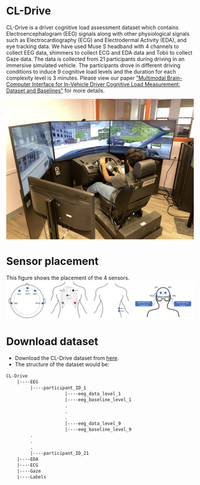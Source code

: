# CL-Drive
CL-Drive is a driver cognitive load assessment dataset which contains Electroencephalogram (EEG) signals along with other physiological signals such as Electrocardiography (ECG) and Electrodermal Activity (EDA), and eye tracking data. We have used Muse S headband with 4 channels to collect EEG data, shimmers to collect ECG and EDA data and Tobii to collect Gaze data. The data is collected from 21 participants during driving in an immersive simulated vehicle. The participants drove in different driving conditions to induce 9 cognitive load levels and the duration for each complexity level is 3 minutes. Please view our paper ["Multimodal Brain-Computer Interface for In-Vehicle Driver Cognitive Load Measurement: Dataset and
Baselines"](https://ieeexplore.ieee.org/stamp/stamp.jsp?arnumber=10382455&casa_token=cIJ2eThYHcIAAAAA:qkw5MTEZFvKfdBqCg4v3FZERtzUyC-5Im3R0_DDuwGlRNrl4y8i1FEmjsrRCJHXF7KO8UOuV9Q) for more details.

![Alt text](/Figures/driving_simulator.jpg?raw=true "Optional Title")

# Sensor placement
This figure shows the placement of the 4 sensors.
![Alt text](/Figures/sensor_placement.jpg?raw=true "Optional Title")
 

# Download dataset

* Download the CL-Drive dataset from [here]([https://borealisdata.ca/privateurl.xhtml?token=505ef1f5-18f8-407b-a9aa-31c964208005](https://can01.safelinks.protection.outlook.com/?url=https%3A%2F%2Fborealisdata.ca%2Fdataset.xhtml%3FpersistentId%3Ddoi%3A10.5683%2FSP3%2FJJ2YZZ&data=05%7C02%7Cprithila.angkan%40queensu.ca%7C6b966caccb534c94c5f508de1334f12b%7Cd61ecb3b38b142d582c4efb2838b925c%7C1%7C0%7C638969315676990335%7CUnknown%7CTWFpbGZsb3d8eyJFbXB0eU1hcGkiOnRydWUsIlYiOiIwLjAuMDAwMCIsIlAiOiJXaW4zMiIsIkFOIjoiTWFpbCIsIldUIjoyfQ%3D%3D%7C60000%7C%7C%7C&sdata=fkhtr1ojR8Xdb%2F7C3XrTun6Gb%2FZ2ZbCBd9OSVX%2FvPcU%3D&reserved=0)).
* The structure of the dataset would be:

```    
CL-Drive
    |----EEG 
         |----participant_ID_1
                      |----eeg_data_level_1
                      |----eeg_baseline_level_1
                      .
                      .
                      .
                      |----eeg_data_level_9
                      |----eeg_baseline_level_9
         .
         .
         .
         |----participant_ID_21
    |----EDA
    |----ECG
    |----Gaze
    |----Labels
```


